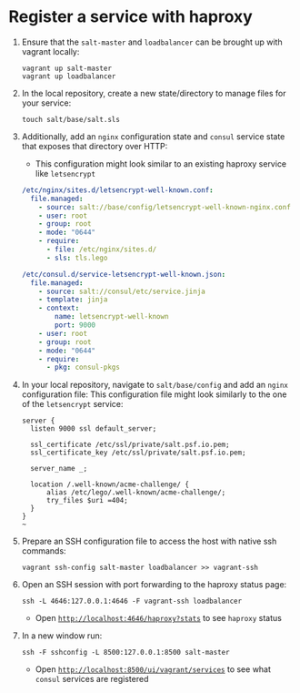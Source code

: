 Register a service with haproxy
===============================

1.  Ensure that the `salt-master` and `loadbalancer` can be brought up with vagrant locally:
    ```console
    vagrant up salt-master
    vagrant up loadbalancer
    ```
2.  In the local repository, create a new state/directory to manage files for your service:
    ```console
    touch salt/base/salt.sls
    ```
3.  Additionally, add an `nginx` configuration state and `consul` service state that exposes that directory over HTTP:
    - This configuration might look similar to an existing haproxy service like `letsencrypt`
    ```yaml
    /etc/nginx/sites.d/letsencrypt-well-known.conf:
      file.managed:
        - source: salt://base/config/letsencrypt-well-known-nginx.conf
        - user: root
        - group: root
        - mode: "0644"
        - require:
          - file: /etc/nginx/sites.d/
          - sls: tls.lego
    
    /etc/consul.d/service-letsencrypt-well-known.json:
      file.managed:
        - source: salt://consul/etc/service.jinja
        - template: jinja
        - context:
            name: letsencrypt-well-known
            port: 9000
        - user: root
        - group: root
        - mode: "0644"
        - require:
          - pkg: consul-pkgs
    ```

4. In your local repository, navigate to `salt/base/config` and add an `nginx` configuration file:
  This configuration file might look similarly to the one of the `letsencrypt` service: 
    ```nginx
    server {
      listen 9000 ssl default_server;
    
      ssl_certificate /etc/ssl/private/salt.psf.io.pem;
      ssl_certificate_key /etc/ssl/private/salt.psf.io.pem;
    
      server_name _;
    
      location /.well-known/acme-challenge/ {
          alias /etc/lego/.well-known/acme-challenge/;
          try_files $uri =404;
      }
    }
    ~
    ```
5.  Prepare an SSH configuration file to access the host with native ssh commands:
    ```console
    vagrant ssh-config salt-master loadbalancer >> vagrant-ssh
    ```
6.  Open an SSH session with port forwarding to the haproxy status page:
    ```console
    ssh -L 4646:127.0.0.1:4646 -F vagrant-ssh loadbalancer
    ```
    - Open [`http://localhost:4646/haproxy?stats`][loadbalancer] to see ``haproxy`` status
7.  In a new window run:
    ```console
    ssh -F sshconfig -L 8500:127.0.0.1:8500 salt-master
    ```
    - Open [`http://localhost:8500/ui/vagrant/services`][consul] to see what ``consul`` services are registered

[//]: # (Quicklink targets)
[loadbalancer]: <http://localhost:4646/haproxy?stats>
[consul]: <http://localhost:8500/ui/vagrant/services>